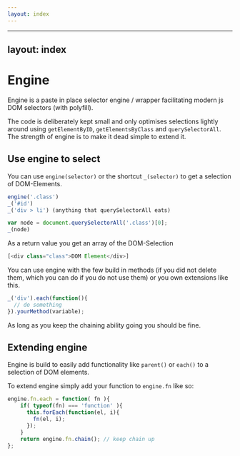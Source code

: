 ```yaml
---
layout: index
---
```



---
layout: index
---


# Engine
Engine is a paste in place selector engine / wrapper facilitating modern js DOM selectors (with polyfill).

The code is deliberately kept small and only optimises selections lightly around using `getElementByID`, `getElementsByClass` and `querySelectorAll`. The strength of engine is to make it dead simple to extend it.

## Use engine to select

You can use `engine(selector)` or the shortcut `_(selector)` to get a selection of DOM-Elements. 

```javascript
engine('.class')
_('#id')
_('div > li') (anything that querySelectorAll eats)

var node = document.querySelectorAll('.class')[0];
_(node)
```

As a return value you get an array of the DOM-Selection 

```javascript
[<div class="class">DOM Element</div>]
```

You can use engine with the few build in methods (if you did not delete them, which you can do if you do not use them) or you own extensions like this.

```javascript
_('div').each(function(){ 
  // do something 
}).yourMethod(variable);
```

As long as you keep the chaining ability going you should be fine.

## Extending engine

Engine is build to easily add functionality like `parent()` or `each()` to a selection of DOM elements.

To extend engine simply add your function to `engine.fn` like so:
```javascript
engine.fn.each = function( fn ){
	if( typeof(fn) === 'function' ){
	  this.forEach(function(el, i){
	    fn(el, i);
	  });
	}
	return engine.fn.chain(); // keep chain up
};
```
 
